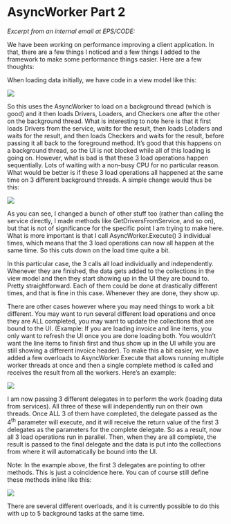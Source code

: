 ﻿# AsyncWorker Part 2

_Excerpt from an internal email at EPS/CODE:_

We have been working on performance improving a client application. In that, there are a few things I noticed and a few things I added to the framework to make some performance things easier. Here are a few thoughts:

When loading data initially, we have code in a view model like this:

![](AsnycWorker%20Part%202/AsyncWorker%20Part%202_clip_image001_2.jpg)

So this uses the AsyncWorker to load on a background thread (which is good) and it then loads Drivers, Loaders, and Checkers one after the other on the background thread. What is interesting to note here is that it first loads Drivers from the service, waits for the result, then loads Lo!aders and waits for the result, and then loads Checkers and waits for the result, before passing it all back to the foreground method. It’s good that this happens on a background thread, so the UI is not blocked while all of this loading is going on. However, what is bad is that these 3 load operations happen sequentially. Lots of waiting with a non-busy CPU for no particular reason. What would be better is if these 3 load operations all happened at the same time on 3 different background threads. A simple change would thus be this:

![](AsnycWorker%20Part%202/AsyncWorker%20Part%202_clip_image002_2.jpg)

As you can see, I changed a bunch of other stuff too (rather than calling the service directly, I made methods like GetDriversFromService, and so on), but that is not of significance for the specific point I am trying to make here. What is more important is that I call AsyncWorker.Execute() 3 individual times, which means that the 3 load operations can now all happen at the same time. So this cuts down on the load time quite a bit.

In this particular case, the 3 calls all load individually and independently. Whenever they are finished, the data gets added to the collections in the view model and then they start showing up in the UI they are bound to. Pretty straightforward. Each of them could be done at drastically different times, and that is fine in this case. Whenever they are done, they show up.

There are other cases however where you may need things to work a bit different. You may want to run several different load operations and once they are ALL completed, you may want to update the collections that are bound to the UI. (Example: If you are loading invoice and line items, you only want to refresh the UI once you are done loading both. You wouldn’t want the line items to finish first and thus show up in the UI while you are still showing a different invoice header). To make this a bit easier, we have added a few overloads to AsyncWorker.Execute that allows running multiple worker threads at once and then a single complete method is called and receives the result from all the workers. Here’s an example:

![](AsnycWorker%20Part%202/AsyncWorker%20Part%202_clip_image003_2.jpg)

I am now passing 3 different delegates in to perform the work (loading data from services). All three of these will independently run on their own threads. Once ALL 3 of them have completed, the delegate passed as the 4<sup>th</sup> parameter will execute, and it will receive the return value of the first 3 delegates as the parameters for the complete delegate. So as a result, now all 3 load operations run in parallel. Then, when they are all complete, the result is passed to the final delegate and the data is put into the collections from where it will automatically be bound into the UI.

Note: In the example above, the first 3 delegates are pointing to other methods. This is just a coincidence here. You can of course still define these methods inline like this:

![](AsnycWorker%20Part%202/AsyncWorker%20Part%202_clip_image004_2.jpg)

There are several different overloads, and it is currently possible to do this with up to 5 background tasks at the same time.

